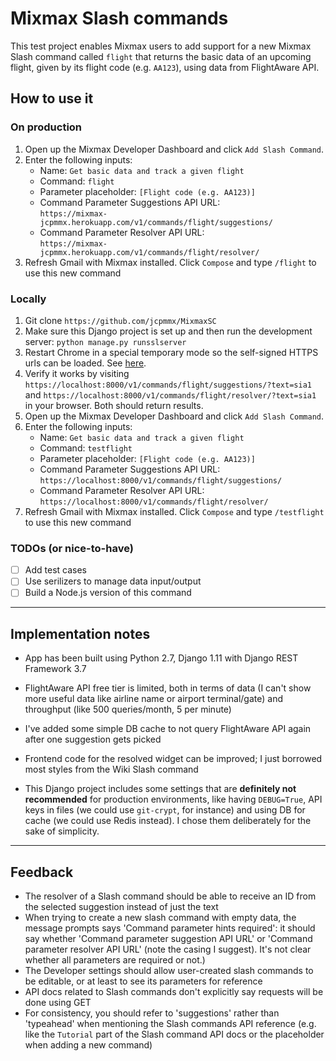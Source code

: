 # Mixmax Slash commands

This test project enables Mixmax users to add support for a new Mixmax Slash command called `flight` that returns the
basic data of an upcoming flight, given by its flight code (e.g. `AA123`), using data from FlightAware API.

## How to use it

### On production
1. Open up the Mixmax Developer Dashboard and click `Add Slash Command`.
2. Enter the following inputs:
    - Name: `Get basic data and track a given flight`
    - Command: `flight`
    - Parameter placeholder: `[Flight code (e.g. AA123)]`
    - Command Parameter Suggestions API URL:  
`https://mixmax-jcpmmx.herokuapp.com/v1/commands/flight/suggestions/`
    - Command Parameter Resolver API URL:  
`https://mixmax-jcpmmx.herokuapp.com/v1/commands/flight/resolver/`
3. Refresh Gmail with Mixmax installed. Click `Compose` and type `/flight` to use this new command

### Locally
1. Git clone `https://github.com/jcpmmx/MixmaxSC`
2. Make sure this Django project is set up and then run the development server: `python manage.py runsslserver`
3. Restart Chrome in a special temporary mode so the self-signed HTTPS urls can be loaded. See [here](https://developer.mixmax.com/docs/integration-api-appendix#local-development-error-neterr_insecure_response).
4. Verify it works by visiting `https://localhost:8000/v1/commands/flight/suggestions/?text=sia1` and `https://localhost:8000/v1/commands/flight/resolver/?text=sia1` in your browser. Both should return results.
5. Open up the Mixmax Developer Dashboard and click `Add Slash Command`.
6. Enter the following inputs:
    - Name: `Get basic data and track a given flight`
    - Command: `testflight`
    - Parameter placeholder: `[Flight code (e.g. AA123)]`
    - Command Parameter Suggestions API URL:  
`https://localhost:8000/v1/commands/flight/suggestions/`
    - Command Parameter Resolver API URL:  
`https://localhost:8000/v1/commands/flight/resolver/`
7. Refresh Gmail with Mixmax installed. Click `Compose` and type `/testflight` to use this new command

### TODOs (or nice-to-have)
- [ ] Add test cases
- [ ] Use serilizers to manage data input/output
- [ ] Build a Node.js version of this command

---

## Implementation notes
- App has been built using Python 2.7, Django 1.11 with Django REST Framework 3.7

- FlightAware API free tier is limited, both in terms of data (I can't show more useful data like airline name or airport terminal/gate) and throughput (like 500 queries/month, 5 per minute)
- I've added some simple DB cache to not query FlightAware API again after one suggestion gets picked
- Frontend code for the resolved widget can be improved; I just borrowed most styles from the Wiki Slash command
- This Django project includes some settings that are **definitely not recommended** for production environments, like having `DEBUG=True`, API keys in files (we could use `git-crypt`, for instance) and using DB for cache (we could use Redis instead). I chose them deliberately for the sake of simplicity.

---

## Feedback
- The resolver of a Slash command should be able to receive an ID from the selected suggestion instead of just the text
- When trying to create a new slash command with empty data, the message prompts says 'Command parameter hints
required': it should say whether 'Command parameter suggestion API URL' or 'Command parameter resolver API URL' (note
the casing I suggest). It's not clear whether all parameters are required or not.)
- The Developer settings should allow user-created slash commands to be editable, or at least to see its parameters for
reference
- API docs related to Slash commands don't explicitly say requests will be done using GET
- For consistency, you should refer to 'suggestions' rather than 'typeahead' when mentioning the Slash commands API
reference (e.g. like the `Tutorial` part of the Slash command API docs or the placeholder when adding a new command)

